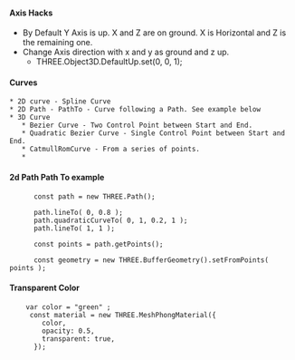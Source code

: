 

#### Axis Hacks 

   * By Default Y Axis is up. X and Z are on ground. X is Horizontal and Z is the remaining one.
   * Change Axis direction with x and y as ground and z up.
       * THREE.Object3D.DefaultUp.set(0, 0, 1);


#### Curves
    * 2D curve - Spline Curve 
    * 2D Path - PathTo - Curve following a Path. See example below
    * 3D Curve 
       * Bezier Curve - Two Control Point between Start and End.
       * Quadratic Bezier Curve - Single Control Point between Start and End.
       * CatmullRomCurve - From a series of points.
       * 

#### 2d Path Path To example 

          const path = new THREE.Path();

          path.lineTo( 0, 0.8 );
          path.quadraticCurveTo( 0, 1, 0.2, 1 );
          path.lineTo( 1, 1 );

          const points = path.getPoints();

          const geometry = new THREE.BufferGeometry().setFromPoints( points );
          
 #### Transparent Color
 
        var color = "green" ;
         const material = new THREE.MeshPhongMaterial({
            color,
            opacity: 0.5,
            transparent: true,
          });
